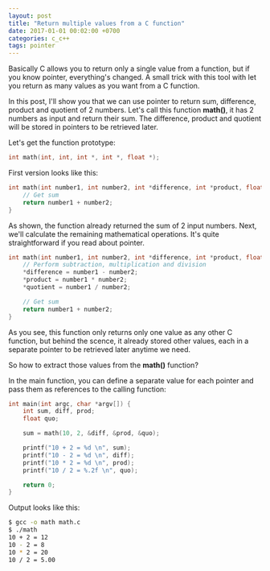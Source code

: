 ```yaml
---
layout: post
title: "Return multiple values from a C function"
date: 2017-01-01 00:02:00 +0700
categories: c_c++
tags: pointer 
---
```


Basically C allows you to return only a single value from a function, but if you know pointer, everything's changed. A small trick with this tool with let you return as many values as you want from a C function.

In this post, I'll show you that we can use pointer to return sum, difference, product and quotient of 2 numbers. Let's call this function **math()**, it has 2 numbers as input and return their sum. The difference, product and quotient will be stored in pointers to be retrieved later.

Let's get the function prototype:

```c
int math(int, int, int *, int *, float *);
```

First version looks like this:

```c
int math(int number1, int number2, int *difference, int *product, float *quotient) {
    // Get sum
    return number1 + number2;
}
```

As shown, the function already returned the sum of 2 input numbers. Next, we'll calculate the remaining mathematical operations. It's quite straightforward if you read about pointer.

```c
int math(int number1, int number2, int *difference, int *product, float *quotient) {
    // Perform subtraction, multiplication and division
    *difference = number1 - number2;
    *product = number1 * number2;
    *quotient = number1 / number2;

    // Get sum
    return number1 + number2;
}
```

As you see, this function only returns only one value as any other C function, but behind the scence, it already stored other values, each in a separate pointer to be retrieved later anytime we need.

So how to extract those values from the **math()** function?

In the main function, you can define a separate value for each pointer and pass them as references to the calling function:

```c
int main(int argc, char *argv[]) {
    int sum, diff, prod;
    float quo;

    sum = math(10, 2, &diff, &prod, &quo);

    printf("10 + 2 = %d \n", sum);
    printf("10 - 2 = %d \n", diff);
    printf("10 * 2 = %d \n", prod);
    printf("10 / 2 = %.2f \n", quo);

    return 0;
}
```

Output looks like this:

```bash
$ gcc -o math math.c
$ ./math 
10 + 2 = 12 
10 - 2 = 8 
10 * 2 = 20 
10 / 2 = 5.00
```